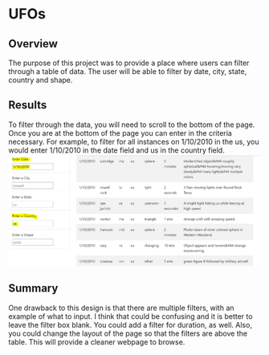 # UFOs
## Overview
The purpose of this project was to provide a place where users can filter through a table of data. The user will be able to filter by date, city, state, country and shape.

## Results
To filter through the data, you will need to scroll to the bottom of the page. Once you are at the bottom of the page you can enter in the criteria necessary. For example, to filter for all instances on 1/10/2010 in the us, you would enter 1/10/2010 in the date field and us in the country field.
![Filter](Filter.png)

## Summary
One drawback to this design is that there are multiple filters, with an example of what to input. I think that could be confusing and it is better to leave the filter box blank. You could add a filter for duration, as well. Also, you could change the layout of the page so that the filters are above the table. This will provide a cleaner webpage to browse.

